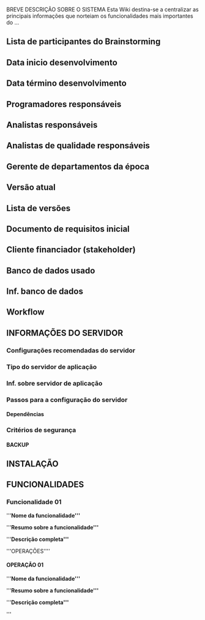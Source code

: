 BREVE DESCRIÇÃO SOBRE O SISTEMA
Esta Wiki destina-se a centralizar as principais informações que norteiam os funcionalidades mais importantes do ...

## Lista de participantes do Brainstorming ##
## Data inicio desenvolvimento ##
## Data término desenvolvimento ##
## Programadores responsáveis ##
## Analistas responsáveis ##
## Analistas de qualidade responsáveis ##
## Gerente de departamentos da época ##
## Versão atual ##
## Lista de versões ##
## Documento de requisitos inicial ##
## Cliente financiador (stakeholder) ##
## Banco de dados usado ##
## Inf. banco de dados ##
## Workflow ##

## INFORMAÇÕES DO SERVIDOR ##
### Configurações recomendadas do servidor ###
### Tipo do servidor de aplicação ###
### Inf. sobre servidor de aplicação ###
### Passos para a configuração do servidor ###
#### Dependências ####
### Critérios de segurança ###
#### BACKUP ####

## INSTALAÇÃO ##

## FUNCIONALIDADES ##
### Funcionalidade 01 ###
'''**Nome da funcionalidade'''**

'''**Resumo sobre a funcionalidade'''**

'''**Descrição completa'''**

'''OPERAÇÕES''''
#### OPERAÇÃO 01 ####

'''**Nome da funcionalidade'''**

'''**Resumo sobre a funcionalidade'''**

'''**Descrição completa'''**

'''